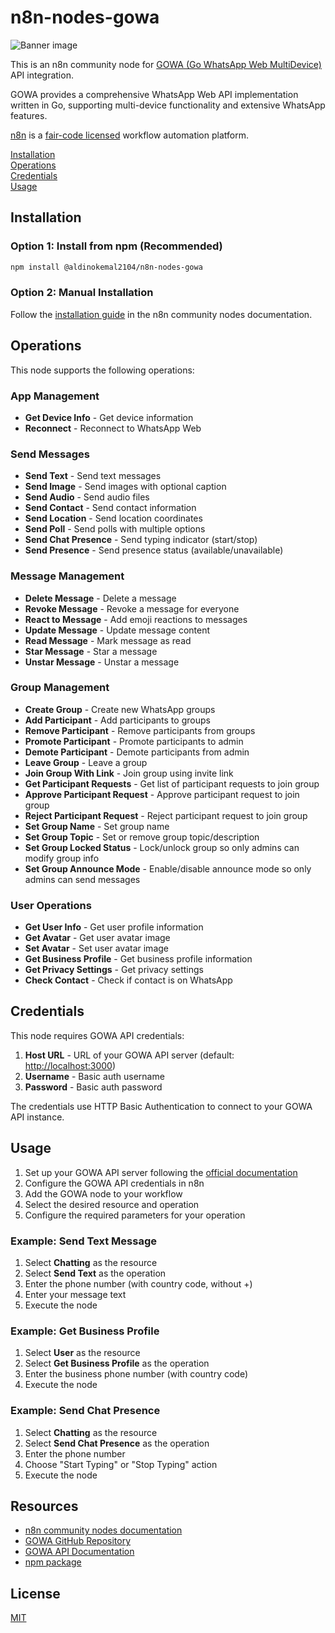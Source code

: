 # n8n-nodes-gowa

![Banner image](https://user-images.githubusercontent.com/10284570/173569848-c624317f-42b1-45a6-ab09-f0ea3c247648.png)

This is an n8n community node for [GOWA (Go WhatsApp Web MultiDevice)](https://github.com/aldinokemal/go-whatsapp-web-multidevice) API integration.

GOWA provides a comprehensive WhatsApp Web API implementation written in Go, supporting multi-device functionality and extensive WhatsApp features.

[n8n](https://n8n.io/) is a [fair-code licensed](https://docs.n8n.io/reference/license/) workflow automation platform.

[Installation](#installation)  
[Operations](#operations)  
[Credentials](#credentials)  
[Usage](#usage)  

## Installation

### Option 1: Install from npm (Recommended)

```bash
npm install @aldinokemal2104/n8n-nodes-gowa
```

### Option 2: Manual Installation

Follow the [installation guide](https://docs.n8n.io/integrations/community-nodes/installation/) in the n8n community nodes documentation.

## Operations

This node supports the following operations:

### App Management

* **Get Device Info** - Get device information
* **Reconnect** - Reconnect to WhatsApp Web

### Send Messages

* **Send Text** - Send text messages
* **Send Image** - Send images with optional caption
* **Send Audio** - Send audio files
* **Send Contact** - Send contact information
* **Send Location** - Send location coordinates
* **Send Poll** - Send polls with multiple options
* **Send Chat Presence** - Send typing indicator (start/stop)
* **Send Presence** - Send presence status (available/unavailable)

### Message Management

* **Delete Message** - Delete a message
* **Revoke Message** - Revoke a message for everyone
* **React to Message** - Add emoji reactions to messages
* **Update Message** - Update message content
* **Read Message** - Mark message as read
* **Star Message** - Star a message
* **Unstar Message** - Unstar a message

### Group Management

* **Create Group** - Create new WhatsApp groups
* **Add Participant** - Add participants to groups
* **Remove Participant** - Remove participants from groups
* **Promote Participant** - Promote participants to admin
* **Demote Participant** - Demote participants from admin
* **Leave Group** - Leave a group
* **Join Group With Link** - Join group using invite link
* **Get Participant Requests** - Get list of participant requests to join group
* **Approve Participant Request** - Approve participant request to join group
* **Reject Participant Request** - Reject participant request to join group
* **Set Group Name** - Set group name
* **Set Group Topic** - Set or remove group topic/description
* **Set Group Locked Status** - Lock/unlock group so only admins can modify group info
* **Set Group Announce Mode** - Enable/disable announce mode so only admins can send messages

### User Operations

* **Get User Info** - Get user profile information
* **Get Avatar** - Get user avatar image
* **Set Avatar** - Set user avatar image
* **Get Business Profile** - Get business profile information
* **Get Privacy Settings** - Get privacy settings
* **Check Contact** - Check if contact is on WhatsApp

## Credentials

This node requires GOWA API credentials:

1. **Host URL** - URL of your GOWA API server (default: <http://localhost:3000>)
2. **Username** - Basic auth username
3. **Password** - Basic auth password

The credentials use HTTP Basic Authentication to connect to your GOWA API instance.

## Usage

1. Set up your GOWA API server following the [official documentation](https://github.com/aldinokemal/go-whatsapp-web-multidevice)
2. Configure the GOWA API credentials in n8n
3. Add the GOWA node to your workflow
4. Select the desired resource and operation
5. Configure the required parameters for your operation

### Example: Send Text Message

1. Select **Chatting** as the resource
2. Select **Send Text** as the operation
3. Enter the phone number (with country code, without +)
4. Enter your message text
5. Execute the node

### Example: Get Business Profile

1. Select **User** as the resource
2. Select **Get Business Profile** as the operation
3. Enter the business phone number (with country code)
4. Execute the node

### Example: Send Chat Presence

1. Select **Chatting** as the resource
2. Select **Send Chat Presence** as the operation
3. Enter the phone number
4. Choose "Start Typing" or "Stop Typing" action
5. Execute the node

## Resources

* [n8n community nodes documentation](https://docs.n8n.io/integrations/community-nodes/)
* [GOWA GitHub Repository](https://github.com/aldinokemal/go-whatsapp-web-multidevice)
* [GOWA API Documentation](https://github.com/aldinokemal/go-whatsapp-web-multidevice/blob/main/docs/openapi.yaml)
* [npm package](https://www.npmjs.com/package/@aldinokemal2104/n8n-nodes-gowa)

## License

[MIT](LICENSE.md)
